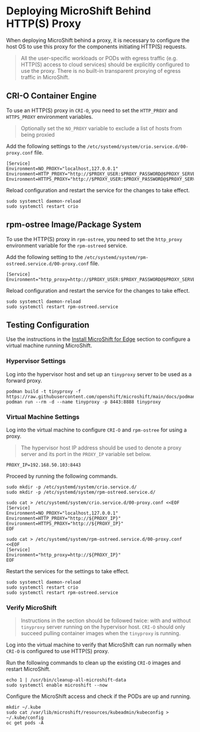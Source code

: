 # Deploying MicroShift Behind HTTP(S) Proxy
When deploying MicroShift behind a proxy, it is necessary to configure the host OS to use this proxy for the components initiating HTTP(S) requests.
> All the user-specific workloads or PODs with egress traffic (e.g. HTTP(S) access to cloud services) should be explicitly configured to use the proxy. There is no built-in transparent proxying of egress traffic in MicroShift.

## CRI-O Container Engine
To use an HTTP(S) proxy in `CRI-O`, you need to set the `HTTP_PROXY` and `HTTPS_PROXY` environment variables.
> Optionally set the `NO_PROXY` variable to exclude a list of hosts from being proxied

Add the following settings to the `/etc/systemd/system/crio.service.d/00-proxy.conf` file.
```
[Service]
Environment=NO_PROXY="localhost,127.0.0.1"
Environment=HTTP_PROXY="http://$PROXY_USER:$PROXY_PASSWORD@$PROXY_SERVER:$PROXY_PORT/"
Environment=HTTPS_PROXY="http://$PROXY_USER:$PROXY_PASSWORD@$PROXY_SERVER:$PROXY_PORT/"
```

Reload configuration and restart the service for the changes to take effect.
```
sudo systemctl daemon-reload
sudo systemctl restart crio
```

## rpm-ostree Image/Package System
To use the HTTP(S) proxy in `rpm-ostree`, you need to set the `http_proxy` environment variable for the `rpm-ostreed` service.

Add the following setting to the `/etc/systemd/system/rpm-ostreed.service.d/00-proxy.conf` file.
```
[Service]
Environment="http_proxy=http://$PROXY_USER:$PROXY_PASSWORD@$PROXY_SERVER:$PROXY_PORT/"
```

Reload configuration and restart the service for the changes to take effect.
```
sudo systemctl daemon-reload
sudo systemctl restart rpm-ostreed.service
```

## Testing Configuration
Use the instructions in the [Install MicroShift for Edge](./devenv_rhel8.md#install-microshift-for-edge) section to configure a virtual machine running MicroShift.

### Hypervisor Settings
Log into the hypervisor host and set up an `tinyproxy` server to be used as a forward proxy.
```
podman build -t tinyproxy -f https://raw.githubusercontent.com/openshift/microshift/main/docs/podman/Containerfile.tinyproxy
podman run --rm -d --name tinyproxy -p 8443:8888 tinyproxy 
```

### Virtual Machine Settings
Log into the virtual machine to configure `CRI-O` and `rpm-ostree` for using a proxy.

> The hypervisor host IP address should be used to denote a proxy server and its port in the `PROXY_IP` variable set below.
```
PROXY_IP=192.168.50.103:8443
```
Proceed by running the following commands.

```
sudo mkdir -p /etc/systemd/system/crio.service.d/
sudo mkdir -p /etc/systemd/system/rpm-ostreed.service.d/

sudo cat > /etc/systemd/system/crio.service.d/00-proxy.conf <<EOF
[Service]
Environment=NO_PROXY="localhost,127.0.0.1"
Environment=HTTP_PROXY="http://${PROXY_IP}"
Environment=HTTPS_PROXY="http://${PROXY_IP}"
EOF

sudo cat > /etc/systemd/system/rpm-ostreed.service.d/00-proxy.conf <<EOF
[Service]
Environment="http_proxy=http://${PROXY_IP}"
EOF
```

Restart the services for the settings to take effect.
```
sudo systemctl daemon-reload
sudo systemctl restart crio
sudo systemctl restart rpm-ostreed.service
```
### Verify MicroShift
> Instructions in the section should be followed twice: with and without `tinyproxy` server running on the hypervisor host.
> `CRI-O` should only succeed pulling container images when the `tinyproxy` is running.

Log into the virtual machine to verify that MicroShift can run normally when `CRI-O` is configured to use HTTP(S) proxy.

Run the following commands to clean up the existing `CRI-O` images and restart MicroShift.
```
echo 1 | /usr/bin/cleanup-all-microshift-data
sudo systemctl enable microshift --now
```
Configure the MicroShift access and check if the PODs are up and running.
```
mkdir ~/.kube
sudo cat /var/lib/microshift/resources/kubeadmin/kubeconfig > ~/.kube/config
oc get pods -A
```
